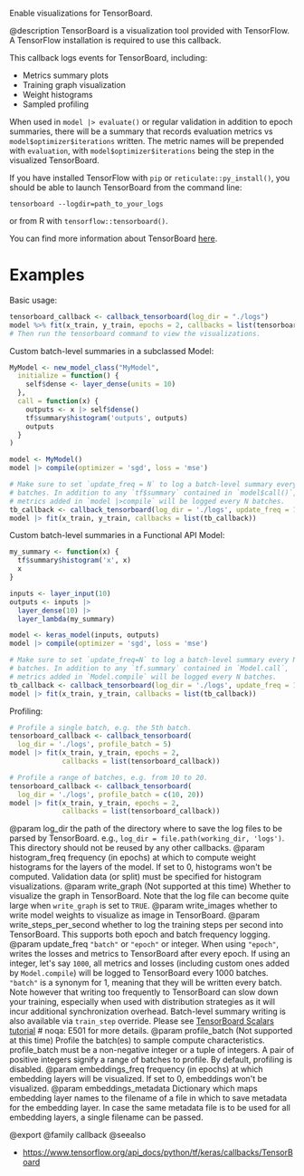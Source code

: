 Enable visualizations for TensorBoard.

@description
TensorBoard is a visualization tool provided with TensorFlow. A TensorFlow
installation is required to use this callback.

This callback logs events for TensorBoard, including:

* Metrics summary plots
* Training graph visualization
* Weight histograms
* Sampled profiling

When used in `model |> evaluate()` or regular validation
in addition to epoch summaries, there will be a summary that records
evaluation metrics vs `model$optimizer$iterations` written. The metric names
will be prepended with `evaluation`, with `model$optimizer$iterations` being
the step in the visualized TensorBoard.

If you have installed TensorFlow with `pip` or `reticulate::py_install()`, you should be able
to launch TensorBoard from the command line:

```
tensorboard --logdir=path_to_your_logs
```
or from R with `tensorflow::tensorboard()`.

You can find more information about TensorBoard
[here](https://www.tensorflow.org/get_started/summaries_and_tensorboard).

# Examples
Basic usage:


```r
tensorboard_callback <- callback_tensorboard(log_dir = "./logs")
model %>% fit(x_train, y_train, epochs = 2, callbacks = list(tensorboard_callback))
# Then run the tensorboard command to view the visualizations.
```

Custom batch-level summaries in a subclassed Model:


```r
MyModel <- new_model_class("MyModel",
  initialize = function() {
    self$dense <- layer_dense(units = 10)
  },
  call = function(x) {
    outputs <- x |> self$dense()
    tf$summary$histogram('outputs', outputs)
    outputs
  }
)

model <- MyModel()
model |> compile(optimizer = 'sgd', loss = 'mse')

# Make sure to set `update_freq = N` to log a batch-level summary every N
# batches. In addition to any `tf$summary` contained in `model$call()`,
# metrics added in `model |>compile` will be logged every N batches.
tb_callback <- callback_tensorboard(log_dir = './logs', update_freq = 1)
model |> fit(x_train, y_train, callbacks = list(tb_callback))
```

Custom batch-level summaries in a Functional API Model:


```r
my_summary <- function(x) {
  tf$summary$histogram('x', x)
  x
}

inputs <- layer_input(10)
outputs <- inputs |>
  layer_dense(10) |>
  layer_lambda(my_summary)

model <- keras_model(inputs, outputs)
model |> compile(optimizer = 'sgd', loss = 'mse')

# Make sure to set `update_freq=N` to log a batch-level summary every N
# batches. In addition to any `tf.summary` contained in `Model.call`,
# metrics added in `Model.compile` will be logged every N batches.
tb_callback <- callback_tensorboard(log_dir = './logs', update_freq = 1)
model |> fit(x_train, y_train, callbacks = list(tb_callback))
```

Profiling:


```r
# Profile a single batch, e.g. the 5th batch.
tensorboard_callback <- callback_tensorboard(
  log_dir = './logs', profile_batch = 5)
model |> fit(x_train, y_train, epochs = 2,
             callbacks = list(tensorboard_callback))

# Profile a range of batches, e.g. from 10 to 20.
tensorboard_callback <- callback_tensorboard(
  log_dir = './logs', profile_batch = c(10, 20))
model |> fit(x_train, y_train, epochs = 2,
             callbacks = list(tensorboard_callback))
```

@param log_dir the path of the directory where to save the log files to be
    parsed by TensorBoard. e.g.,
    `log_dir = file.path(working_dir, 'logs')`.
    This directory should not be reused by any other callbacks.
@param histogram_freq frequency (in epochs) at which to compute
    weight histograms for the layers of the model. If set to 0,
    histograms won't be computed. Validation data (or split) must be
    specified for histogram visualizations.
@param write_graph (Not supported at this time)
    Whether to visualize the graph in TensorBoard.
    Note that the log file can become quite large
    when `write_graph` is set to `TRUE`.
@param write_images whether to write model weights to visualize as image in
    TensorBoard.
@param write_steps_per_second whether to log the training steps per second
    into TensorBoard. This supports both epoch and batch frequency
    logging.
@param update_freq `"batch"` or `"epoch"` or integer. When using `"epoch"`,
    writes the losses and metrics to TensorBoard after every epoch.
    If using an integer, let's say `1000`, all metrics and losses
    (including custom ones added by `Model.compile`) will be logged to
    TensorBoard every 1000 batches. `"batch"` is a synonym for 1,
    meaning that they will be written every batch.
    Note however that writing too frequently to TensorBoard can slow
    down your training, especially when used with distribution
    strategies as it will incur additional synchronization overhead.
    Batch-level summary writing is also available via `train_step`
    override. Please see
    [TensorBoard Scalars tutorial](
        https://www.tensorflow.org/tensorboard/scalars_and_keras#batch-level_logging)  # noqa: E501
    for more details.
@param profile_batch (Not supported at this time)
    Profile the batch(es) to sample compute characteristics.
    profile_batch must be a non-negative integer or a tuple of integers.
    A pair of positive integers signify a range of batches to profile.
    By default, profiling is disabled.
@param embeddings_freq frequency (in epochs) at which embedding layers will be
    visualized. If set to 0, embeddings won't be visualized.
@param embeddings_metadata Dictionary which maps embedding layer names to the
    filename of a file in which to save metadata for the embedding layer.
    In case the same metadata file is to be
    used for all embedding layers, a single filename can be passed.

@export
@family callback
@seealso
+ <https://www.tensorflow.org/api_docs/python/tf/keras/callbacks/TensorBoard>
